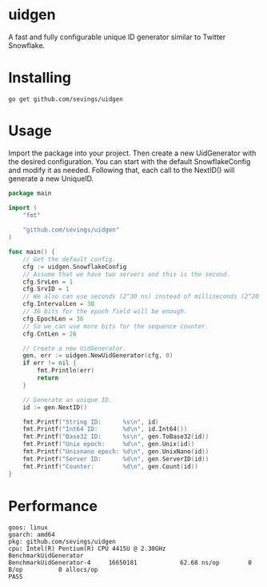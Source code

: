 # uidgen
A fast and fully configurable unique ID generator similar to Twitter Snowflake. 

# Installing

```shell
go get github.com/sevings/uidgen
```

# Usage
Import the package into your project. Then create a new UidGenerator with the desired configuration.
You can start with the default SnowflakeConfig and modify it as needed. Following that, each call
to the NextID() will generate a new UniqueID.

```go
package main

import (
	"fmt"
	
	"github.com/sevings/uidgen"
)

func main() {
	// Get the default config.
	cfg := uidgen.SnowflakeConfig
	// Assume that we have two servers and this is the second.
	cfg.SrvLen = 1
	cfg.SrvID = 1
	// We also can use seconds (2^30 ns) instead of milliseconds (2^20 ns).
	cfg.IntervalLen = 30
	// 36 bits for the epoch field will be enough.
	cfg.EpochLen = 36
	// So we can use more bits for the sequence counter.
	cfg.CntLen = 26

	// Create a new UidGenerator.
	gen, err := uidgen.NewUidGenerator(cfg, 0)
	if err != nil {
		fmt.Println(err)
		return
	}

	// Generate an unique ID.
	id := gen.NextID()

	fmt.Printf("String ID:      %s\n", id)
	fmt.Printf("Int64 ID:       %d\n", id.Int64())
	fmt.Printf("Base32 ID:      %s\n", gen.ToBase32(id))
	fmt.Printf("Unix epoch:     %d\n", gen.Unix(id))
	fmt.Printf("Unixnano epoch: %d\n", gen.UnixNano(id))
	fmt.Printf("Server ID:      %d\n", gen.ServerID(id))
	fmt.Printf("Counter:        %d\n", gen.Count(id))
}

```

# Performance 

```
goos: linux
goarch: amd64
pkg: github.com/sevings/uidgen
cpu: Intel(R) Pentium(R) CPU 4415U @ 2.30GHz
BenchmarkUidGenerator
BenchmarkUidGenerator-4   	16650181	        62.68 ns/op	       0 B/op	       0 allocs/op
PASS
```
